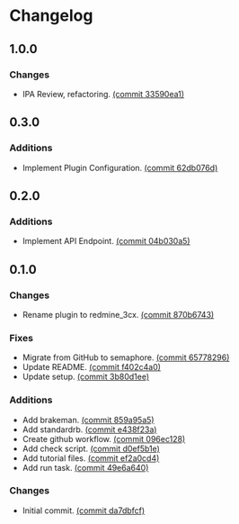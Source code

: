 # Changelog

## 1.0.0

### Changes

- IPA Review, refactoring. [(commit 33590ea1)](https://github.com/renuo/redmine_3cx/commit/33590ea1)

## 0.3.0

### Additions

- Implement Plugin Configuration. [(commit 62db076d)](https://github.com/renuo/redmine_3cx/commit/62db076d)

## 0.2.0

### Additions

- Implement API Endpoint. [(commit 04b030a5)](https://github.com/renuo/redmine_3cx/commit/04b030a5)

## 0.1.0

### Changes

- Rename plugin to redmine_3cx. [(commit 870b6743)](https://github.com/renuo/redmine_3cx/commit/870b6743)

### Fixes

- Migrate from GitHub to semaphore. [(commit 65778296)](https://github.com/renuo/redmine_3cx/commit/65778296)
- Update README. [(commit f402c4a0)](https://github.com/renuo/redmine_3cx/commit/f402c4a0)
- Update setup. [(commit 3b80d1ee)](https://github.com/renuo/redmine_3cx/commit/3b80d1ee)

### Additions

- Add brakeman. [(commit 859a95a5)](https://github.com/renuo/redmine_3cx/commit/859a95a5)
- Add standardrb. [(commit e438f23a)](https://github.com/renuo/redmine_3cx/commit/e438f23a)
- Create github workflow. [(commit 096ec128)](https://github.com/renuo/redmine_3cx/commit/096ec128)
- Add check script. [(commit d0ef5b1e)](https://github.com/renuo/redmine_3cx/commit/d0ef5b1e)
- Add tutorial files. [(commit ef2a0cd4)](https://github.com/renuo/redmine_3cx/commit/ef2a0cd4)
- Add run task. [(commit 49e6a640)](https://github.com/renuo/redmine_3cx/commit/49e6a640)

### Changes

- Initial commit. [(commit da7dbfcf)](https://github.com/renuo/redmine_3cx/commit/da7dbfcf)
